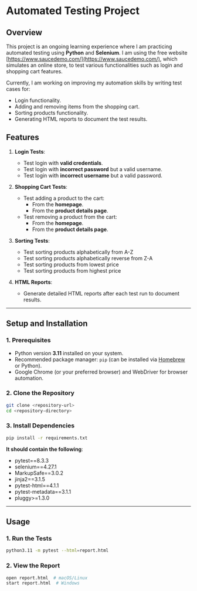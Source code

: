 # **Automated Testing Project**

## **Overview**
This project is an ongoing learning experience where I am practicing automated testing using **Python** and **Selenium**. I am using the free website [https://www.saucedemo.com/](https://www.saucedemo.com/), which simulates an online store, to test various functionalities such as login and shopping cart features. 

Currently, I am  working on improving my automation skills by writing test cases for:
- Login functionality.
- Adding and removing items from the shopping cart.
- Sorting products functionality.
- Generating HTML reports to document the test results.

## **Features**
1. **Login Tests**:
   - Test login with **valid credentials**.
   - Test login with **incorrect password** but a valid username.
   - Test login with **incorrect username** but a valid password.
   
2. **Shopping Cart Tests**:
   - Test adding a product to the cart:
     - From the **homepage**.
     - From the **product details page**.
   - Test removing a product from the cart:
     - From the **homepage**.
     - From the **product details page**.
       
3. **Sorting Tests**:
   - Test sorting products alphabetically from A-Z
   - Test sorting products alphabetically reverse from Z-A
   - Test sorting products from lowest price
   - Test sorting products from highest price

5. **HTML Reports**:
   - Generate detailed HTML reports after each test run to document results.

---

## **Setup and Installation**

### **1. Prerequisites**
- Python version **3.11** installed on your system.
- Recommended package manager: `pip` (can be installed via [Homebrew](https://brew.sh/) or Python).
- Google Chrome (or your preferred browser) and WebDriver for browser automation.

### **2. Clone the Repository**
```bash
git clone <repository-url>
cd <repository-directory>
```

### **3. Install Dependencies**
```bash
pip install -r requirements.txt
```
**It should contain the following**:
- pytest==8.3.3
- selenium==4.27.1
- MarkupSafe==3.0.2
- jinja2==3.1.5
- pytest-html==4.1.1
- pytest-metadata==3.1.1
- pluggy>=1.3.0

---
## **Usage**

### **1. Run the Tests**
```bash
python3.11 -m pytest --html=report.html
```

### **2. View the Report**
```bash
open report.html  # macOS/Linux
start report.html  # Windows
```
